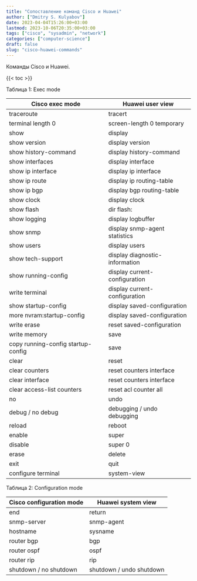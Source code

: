 ```yaml
---
title: "Сопоставление команд Cisco и Huawei"
author: ["Dmitry S. Kulyabov"]
date: 2023-04-04T15:26:00+03:00
lastmod: 2023-10-06T20:35:00+03:00
tags: ["cisco", "sysadmin", "network"]
categories: ["computer-science"]
draft: false
slug: "cisco-huawei-commands"
---
```


Команды Cisco и Huawei.

<!--more-->

{{< toc >}}

<div class="table-caption">
  <span class="table-number">&#1058;&#1072;&#1073;&#1083;&#1080;&#1094;&#1072; 1:</span>
  Exec mode
</div>

| Cisco exec mode                    | Huawei user view               |
|------------------------------------|--------------------------------|
| traceroute                         | tracert                        |
| terminal length 0                  | screen-length 0 temporary      |
| show                               | display                        |
| show version                       | display version                |
| show history-command               | display history-command        |
| show interfaces                    | display interface              |
| show ip interface                  | display ip interface           |
| show ip route                      | display ip routing-table       |
| show ip bgp                        | display bgp routing-table      |
| show clock                         | display clock                  |
| show flash                         | dir flash:                     |
| show logging                       | display logbuffer              |
| show snmp                          | display snmp-agent statistics  |
| show users                         | display users                  |
| show tech-support                  | display diagnostic-information |
| show running-config                | display current-configuration  |
| write terminal                     | display current-configuration  |
| show startup-config                | display saved-configuration    |
| more nvram:startup-config          | display saved-configuration    |
| write erase                        | reset saved-configuration      |
| write memory                       | save                           |
| copy running-config startup-config | save                           |
| clear                              | reset                          |
| clear counters                     | reset counters interface       |
| clear interface                    | reset counters interface       |
| clear access-list counters         | reset acl counter all          |
| no                                 | undo                           |
| debug / no debug                   | debugging / undo debugging     |
| reload                             | reboot                         |
| enable                             | super                          |
| disable                            | super 0                        |
| erase                              | delete                         |
| exit                               | quit                           |
| configure terminal                 | system-view                    |

<div class="table-caption">
  <span class="table-number">&#1058;&#1072;&#1073;&#1083;&#1080;&#1094;&#1072; 2:</span>
  Configuration mode
</div>

| Cisco configuration mode | Huawei system view       |
|--------------------------|--------------------------|
| end                      | return                   |
| snmp-server              | snmp-agent               |
| hostname                 | sysname                  |
| router bgp               | bgp                      |
| router ospf              | ospf                     |
| router rip               | rip                      |
| shutdown / no shutdown   | shutdown / undo shutdown |
